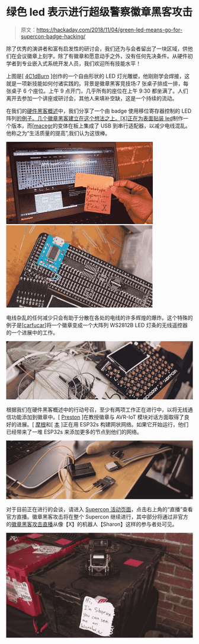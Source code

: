 # 绿色 led 表示进行超级警察徽章黑客攻击

> 原文：<https://hackaday.com/2018/11/04/green-led-means-go-for-supercon-badge-hacking/>

除了优秀的演讲者和富有启发性的研讨会，我们还为与会者留出了一块区域，供他们在会议徽章上刻字。除了有徽章和愿意动手之外，没有任何先决条件。从硬件初学者到专业嵌入式系统开发人员，我们欢迎所有技能水平！

上图是[ [4C1dBurn](https://twitter.com/h4ck7h3pl4n37) ]创作的一个自由形状的 LED 灯光雕塑，他刚刚学会焊接，这就是一项新技能如何付诸实践的。背景是徽章黑客竞技场:7 张桌子排成一排，每张桌子 6 个座位。上午 9 点开门，几乎所有的座位在上午 9:30 都坐满了。人们离开去参加一个讲座或研讨会，其他人来填补空缺，这是一个持续的流动。

在我们的[硬件黑客概述](https://hackaday.com/2018/10/25/supercon-badge-hardware-hacking-heres-what-to-bring/)中，我们分享了一个由 badge 使用移位寄存器控制的 LED 阵列[的例子。几个徽章黑客建立在这个想法之上。[X]正在为表面贴装 led](https://hackaday.io/project/162054-shift-register-for-supercon-badge)制作一个版本，而[[macegr](https://twitter.com/macegr)的变体在板上集成了 USB 到串行适配器，以减少电线混乱。他称之为“生活质量的提高”,我们认为这很棒。

 [![Supercon X-Proto](img/7a622585570354599c1e683b3ead4593.png "Supercon X-Proto")](https://i0.wp.com/hackaday.com/wp-content/uploads/2018/11/supercon-x-proto.jpg?ssl=1)  [![MaceGr USB serial](img/27e3017530717ddded77579ac56f8a45.png "MaceGr USB serial")](https://i0.wp.com/hackaday.com/wp-content/uploads/2018/11/macegr-usb-serial.jpg?ssl=1) 

电线杂乱的任何减少只会有助于分散在各处的电线的许多辉煌的爆炸。这个特殊的例子是[[carfucar](https://twitter.com/carfucar)]将一个徽章变成一个大阵列 WS2812B LED 灯条的无线遥控器的一个进展中的工作。

[![](img/39f4d77dc7c2582acc6b7445ca9c78bb.png)](https://hackaday.com/wp-content/uploads/2018/11/led-strip-control.jpg)

根据我们在硬件黑客概述中的行动号召，至少有两项工作正在进行中，以将无线通信功能添加到徽章中。[ [Preston](https://github.com/ptone) ]在教授徽章与 AVR-IoT 模块对话方面取得了良好的进展。[ [摩根](https://hackaday.io/captain.morgan)和[ [本](https://twitter.com/im889) ]正在用 ESP32s 构建网状网络。如果它开始运行，他们已经带来了一堆 ESP32s 来添加更多的节点到他们的网络。

[![](img/9dba970292c13698dc6db8dc97a41fcf.png)](https://hackaday.com/wp-content/uploads/2018/11/esp32-team.jpg)

对于目前正在进行的会谈，请进入 [Supercon 活动页面](https://hackaday.io/superconference/)，点击右上角的“直播”查看官方直播。徽章黑客攻击将在整个 Supercon 继续进行，其中部分将通过非官方的[徽章黑客攻击直播](https://letsrobot.tv/robocaster/h4x0r)从像【X】的机器人【Sharon】这样的参与者处可见。

[![](img/8f9328bf9b486d61fa9d1a55c26e3399.png)](https://hackaday.com/wp-content/uploads/2018/11/sharon-letsrobot.jpg)